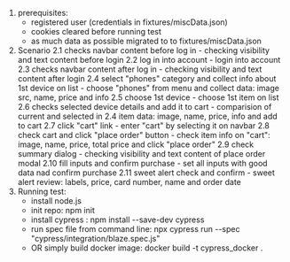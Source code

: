 1. prerequisites: 
    - registered user (credentials in fixtures/miscData.json)
    - cookies cleared before running test
    - as much data as possible migrated to to fixtures/miscData.json
2. Scenario
    2.1 checks navbar content before log in - checking visibility and text content before login
    2.2 log in into account - login into account
    2.3 checks navbar content after log in - checking visibility and text content after login
    2.4 select "phones" category and collect info about 1st device on list - choose "phones" from menu and collect data: image src, name, price and info
    2.5 choose 1st device - choose 1st item on list
    2.6 checks selected device details and add it to cart - comparision of current and selected in 2.4 item data: image, name, price, info and add to cart
    2.7 click "cart" link - enter "cart" by selecting it on navbar
    2.8 check cart and click "place order" button - check item info on "cart": image, name, price, total price and click "place order"
    2.9 check summary dialog - checking visibility and text content of place order modal
    2.10 fill inputs and confirm purchase - set all inputs with good data nad confirm purchase
    2.11 sweet alert check and confirm - sweet alert review: labels, price, card number, name and order date
3. Running test:
    - install node.js
    - init repo:
        npm init
    - install cypress :
        npm install --save-dev cypress
    - run spec file from command line:
        npx cypress run --spec "cypress/integration/blaze.spec.js"
    - OR simply build docker image:
        docker build -t cypress_docker .